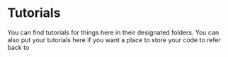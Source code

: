 # Tutorials

You can find tutorials for things here in their designated folders.
You can also put your tutorials here if you want a place to store your code to refer back to

